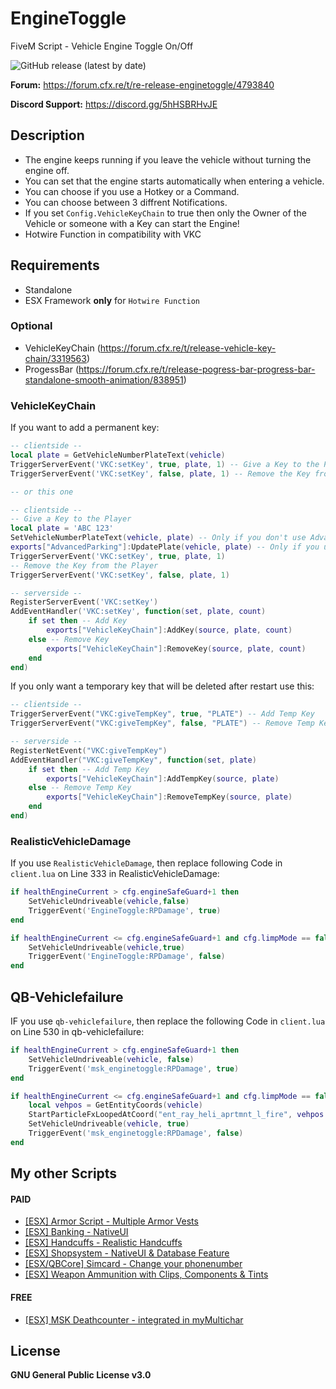 # EngineToggle
FiveM Script - Vehicle Engine Toggle On/Off

![GitHub release (latest by date)](https://img.shields.io/github/v/release/Musiker15/msk_enginetoggle?color=gree&label=Update)

**Forum:** https://forum.cfx.re/t/re-release-enginetoggle/4793840

**Discord Support:** https://discord.gg/5hHSBRHvJE

## Description
* The engine keeps running if you leave the vehicle without turning the engine off.
* You can set that the engine starts automatically when entering a vehicle.
* You can choose if you use a Hotkey or a Command.
* You can choose between 3 diffrent Notifications.
* If you set `Config.VehicleKeyChain` to true then only the Owner of the Vehicle or someone with a Key can start the Engine!
* Hotwire Function in compatibility with VKC

## Requirements
* Standalone
* ESX Framework **only** for `Hotwire Function`
### Optional
* VehicleKeyChain (https://forum.cfx.re/t/release-vehicle-key-chain/3319563)
* ProgessBar (https://forum.cfx.re/t/release-pogress-bar-progress-bar-standalone-smooth-animation/838951)

### VehicleKeyChain
If you want to add a permanent key:
```lua
-- clientside --
local plate = GetVehicleNumberPlateText(vehicle)
TriggerServerEvent('VKC:setKey', true, plate, 1) -- Give a Key to the Player
TriggerServerEvent('VKC:setKey', false, plate, 1) -- Remove the Key from the Player

-- or this one

-- clientside --
-- Give a Key to the Player
local plate = 'ABC 123'
SetVehicleNumberPlateText(vehicle, plate) -- Only if you don't use AdvancedParking
exports["AdvancedParking"]:UpdatePlate(vehicle, plate) -- Only if you use AdvancedParking
TriggerServerEvent('VKC:setKey', true, plate, 1)
-- Remove the Key from the Player
TriggerServerEvent('VKC:setKey', false, plate, 1)

-- serverside --
RegisterServerEvent('VKC:setKey')
AddEventHandler('VKC:setKey', function(set, plate, count)
    if set then -- Add Key
        exports["VehicleKeyChain"]:AddKey(source, plate, count)
    else -- Remove Key
        exports["VehicleKeyChain"]:RemoveKey(source, plate, count)
    end
end)
```
If you only want a temporary key that will be deleted after restart use this:
```lua
-- clientside --
TriggerServerEvent("VKC:giveTempKey", true, "PLATE") -- Add Temp Key
TriggerServerEvent("VKC:giveTempKey", false, "PLATE") -- Remove Temp Key

-- serverside --
RegisterNetEvent("VKC:giveTempKey")
AddEventHandler("VKC:giveTempKey", function(set, plate)
    if set then -- Add Temp Key
        exports["VehicleKeyChain"]:AddTempKey(source, plate)
    else -- Remove Temp Key
        exports["VehicleKeyChain"]:RemoveTempKey(source, plate)
    end
end)
```
### RealisticVehicleDamage
If you use `RealisticVehicleDamage`, then replace following Code in `client.lua` on Line 333 in RealisticVehicleDamage:
```lua
if healthEngineCurrent > cfg.engineSafeGuard+1 then
    SetVehicleUndriveable(vehicle,false)
    TriggerEvent('EngineToggle:RPDamage', true)
end

if healthEngineCurrent <= cfg.engineSafeGuard+1 and cfg.limpMode == false then
    SetVehicleUndriveable(vehicle,true)
    TriggerEvent('EngineToggle:RPDamage', false)
end
```
## QB-Vehiclefailure
IF you use `qb-vehiclefailure`, then replace the following Code in `client.lua` on Line 530 in qb-vehiclefailure:
```lua
if healthEngineCurrent > cfg.engineSafeGuard+1 then
    SetVehicleUndriveable(vehicle, false)
    TriggerEvent('msk_enginetoggle:RPDamage', true)
end

if healthEngineCurrent <= cfg.engineSafeGuard+1 and cfg.limpMode == false then
    local vehpos = GetEntityCoords(vehicle)
    StartParticleFxLoopedAtCoord("ent_ray_heli_aprtmnt_l_fire", vehpos.x, vehpos.y, vehpos.z-0.7, 0.0, 0.0, 0.0, 1.0, false, false, false, false)
    SetVehicleUndriveable(vehicle, true)
    TriggerEvent('msk_enginetoggle:RPDamage', false)
end
```

## My other Scripts
#### PAID
* [[ESX] Armor Script - Multiple Armor Vests](https://forum.cfx.re/t/release-esx-armor-script-usable-armor-vests-status-will-be-saved-in-database-and-restore-after-relog/4812243)
* [[ESX] Banking - NativeUI](https://forum.cfx.re/t/esx-msk-banking-nativeui/4859560)
* [[ESX] Handcuffs - Realistic Handcuffs](https://forum.cfx.re/t/esx-msk-handcuffs-realistic-handcuffs/4885324)
* [[ESX] Shopsystem - NativeUI & Database Feature](https://forum.cfx.re/t/release-esx-msk-shopsystem-nativeui-database-feature/4853593)
* [[ESX/QBCore] Simcard - Change your phonenumber](https://forum.cfx.re/t/release-esx-qbcore-usable-simcard/4847008)
* [[ESX] Weapon Ammunition with Clips, Components & Tints](https://forum.cfx.re/t/release-esx-weapon-ammunition-with-clips-components-tints/4793783)
#### FREE
* [[ESX] MSK Deathcounter - integrated in myMultichar](https://forum.cfx.re/t/release-esx-msk-deathcounter-integrated-in-mymultichar/4863428)

## License
**GNU General Public License v3.0**
